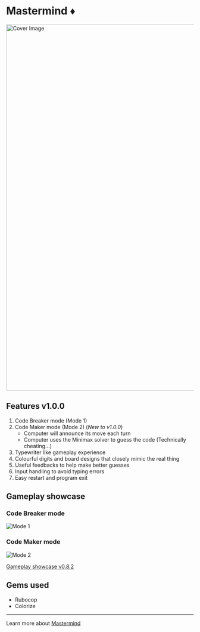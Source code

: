 # Mastermind ♦️
<img width="982" alt="Cover Image" src="https://github.com/user-attachments/assets/baa3f897-4783-4868-b7d8-7189297ca84f" />

## Features v1.0.0

1. Code Breaker mode (Mode 1)
2. Code Maker mode (Mode 2) (*New to v1.0.0*)
   - Computer will announce its move each turn
   - Computer uses the Minimax solver to guess the code (Technically cheating…)
3. Typewriter like gameplay experience
4. Colourful digits and board designs that closely mimic the real thing
5. Useful feedbacks to help make better guesses
6. Input handling to avoid typing errors
7. Easy restart and program exit

## Gameplay showcase

### Code Breaker mode

![Mode 1](https://github.com/user-attachments/assets/8315d27d-7931-4309-a92e-9833b2bacef7)

### Code Maker mode

![Mode 2](https://github.com/user-attachments/assets/33d0c5d3-83f1-4960-94d9-7d36f1ea85c0)

[Gameplay showcase v0.8.2](https://youtu.be/zCrGmo6aGws)

## Gems used

- Rubocop
- Colorize

---

Learn more about [Mastermind](https://en.wikipedia.org/wiki/Mastermind_(board_game))

